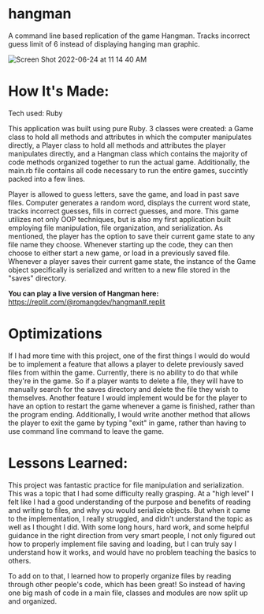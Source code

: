 # hangman

A command line based replication of the game Hangman. Tracks incorrect guess limit of 6 instead of displaying hanging man graphic.

![Screen Shot 2022-06-24 at 11 14 40 AM](https://user-images.githubusercontent.com/74276666/175565421-fa0eeada-373b-45d4-990d-7e2169388674.png)

# How It's Made:
Tech used: Ruby

This application was built using pure Ruby. 3 classes were created: a Game class to hold all methods and attributes in which the computer manipulates directly, a Player class to hold all methods and attributes the player manipulates directly, and a Hangman class which contains the majority of code methods organized together to run the actual game. Additionally, the main.rb file contains all code necessary to run the entire games, succintly packed into a few lines. 

Player is allowed to guess letters, save the game, and load in past save files. Computer generates a random word, displays the current word state, tracks incorrect guesses, fills in correct guesses, and more. This game utilizes not only OOP techniques, but is also my first application built employing file manipulation, file organization, and serialization. As mentioned, the player has the option to save their current game state to any file name they choose. Whenever starting up the code, they can then choose to either start a new game, or load in a previously saved file. Whenever a player saves their current game state, the instance of the Game object specifically is serialized and written to a new file stored in the "saves" directory.

**You can play a live version of Hangman here:** https://replit.com/@romangdev/hangman#.replit

# Optimizations
If I had more time with this project, one of the first things I would do would be to implement a feature that allows a player to delete previously saved files from within the game. Currently, there is no ability to do that while they're in the game. So if a player wants to delete a file, they will have to manually search for the saves directory and delete the file they wish to themselves. Another feature I would implement would be for the player to have an option to restart the game whenever a game is finished, rather than the program ending. Additionally, I would write another method that allows the player to exit the game by typing "exit" in game, rather than having to use command line command to leave the game. 

# Lessons Learned:
This project was fantastic practice for file manipulation and serialization. This was a topic that I had some difficulty really grasping. At a "high level" I felt like I had a good understanding of the purpose and benefits of reading and writing to files, and why you would serialize objects. But when it came to the implementation, I really struggled, and didn't understand the topic as well as I thought I did. With some long hours, hard work, and some helpful guidance in the right direction from very smart people, I not only figured out how to properly implement file saving and loading, but I can truly say I understand how it works, and would have no problem teaching the basics to others. 

To add on to that, I learned how to properly organize files by reading through other people's code, which has been great! So instead of having one big mash of code in a main file, classes and modules are now split up and organized. 
